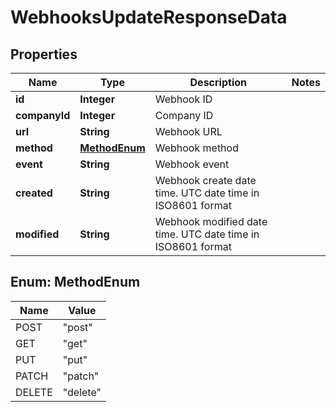 

# WebhooksUpdateResponseData


## Properties

| Name | Type | Description | Notes |
|------------ | ------------- | ------------- | -------------|
|**id** | **Integer** | Webhook ID |  |
|**companyId** | **Integer** | Company ID |  |
|**url** | **String** | Webhook URL |  |
|**method** | [**MethodEnum**](#MethodEnum) | Webhook method |  |
|**event** | **String** | Webhook event |  |
|**created** | **String** | Webhook create date time. UTC date time in ISO8601 format |  |
|**modified** | **String** | Webhook modified date time. UTC date time in ISO8601 format |  |



## Enum: MethodEnum

| Name | Value |
|---- | -----|
| POST | &quot;post&quot; |
| GET | &quot;get&quot; |
| PUT | &quot;put&quot; |
| PATCH | &quot;patch&quot; |
| DELETE | &quot;delete&quot; |




